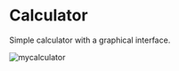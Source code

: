 # Calculator
Simple calculator with a graphical interface.

![mycalculator](https://user-images.githubusercontent.com/39519705/50652902-902baf00-0f90-11e9-8e27-34f01a66a0db.png)
